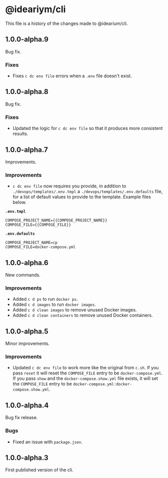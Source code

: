 # @ideariym/cli

This file is a history of the changes made to @idearium/cli.

## 1.0.0-alpha.9

Bug fix.

### Fixes

- Fixes `c dc env file` errors when a `.env` file doesn't exist.

## 1.0.0-alpha.8

Bug fix.

### Fixes

- Updated the logic for `c dc env file` so that it produces more consistent results.

## 1.0.0-alpha.7

Improvements.

### Improvements

- `c dc env file` now requires you provide, in addition to `./devops/templates/.env.tmpl` a `./devops/templates/.env.defaults` file, for a list of default values to provide to the template. Example files below.

**`.env.tmpl`**
```
COMPOSE_PROJECT_NAME={{COMPOSE_PROJECT_NAME}}
COMPOSE_FILE={{COMPOSE_FILE}}
```

**`.env.defaults`**
```
COMPOSE_PROJECT_NAME=cp
COMPOSE_FILE=docker-compose.yml
```

## 1.0.0-alpha.6

New commands.

### Improvements

- Added `c d ps` to run `docker ps`.
- Added `c d images` to run `docker images`.
- Added `c d clean images` to remove unused Docker images.
- Added `c d clean containers` to remove unused Docker containers.

## 1.0.0-alpha.5

Minor improvements.

### Improvements

- Updated `c dc env file` to work more like the original from `c.sh`. If you pass `reset` it will reset the `COMPOSE_FILE` entry to be `docker-compose.yml`. If you pass `show` and the `docker-compose.show.yml` file exists, it will set the `COMPOSE_FILE` entry to be `docker-compose.yml:docker-compose.show.yml`.

## 1.0.0-alpha.4

Bug fix release.

### Bugs

- Fixed an issue with `package.json`.

## 1.0.0-alpha.3

First published version of the cli.
